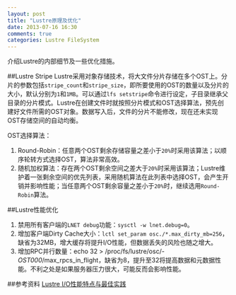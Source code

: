 ```yaml
---
layout: post
title: "Lustre原理及优化"
date: 2013-07-16 16:30
comments: true
categories: Lustre FileSystem
---
```

介绍Lustre的内部细节及一些优化措施。

<!--more-->

##Lustre Stripe
Lustre采用对象存储技术，将大文件分片存储在多个OST上。分片的参数包括`stripe_count`和`stripe_size`，即所要使用的OST的数量以及分片的大小，默认分别为`1`和`1MB`。可以通过`lfs setstripe`命令进行设定，子目录继承父目录的分片模式。Lustre在创建文件时就按照分片模式和OST选择算法，预先创建好文件所需的OST对象。数据写入后，文件的分片不能修改，现在还未实现OST存储空间的自动均衡。

OST选择算法：
1. Round-Robin：任意两个OST剩余存储容量之差小于`20%`时采用该算法；以顺序轮转方式选择OST，算法非常高效。
2. 随机加权算法：存在两个OST剩余空间之差大于`20%`时采用该算法；Lustre维护着一张剩余空间的优先列表，采用随机算法在此列表中选择OST，会产生开销并影响性能；当任意两个OST剩余容量之差小于`20%`时，继续选用`Round-Robin`算法。

##Lustre性能优化

1. 禁用所有客户端的`LNET debug`功能：`sysctl -w lnet.debug=0`。
2. 增加客户端Dirty Cache大小：`lctl set_param osc./*.max_dirty_mb=256`，缺省为32MB，增大缓存将提升I/O性能，但数据丢失的风险也随之增大。
3. 增加RPC并行数量：echo 32 > /proc/fs/lustre/osc/*-OST000*/max_rpcs_in_flight，缺省为8，提升至32将提高数据和元数据性能。不利之处是如果服务器压力很大，可能反而会影响性能。

##参考资料
[Lustre I/O性能特点与最佳实践](http://blog.csdn.net/liuben/article/details/6455736)

